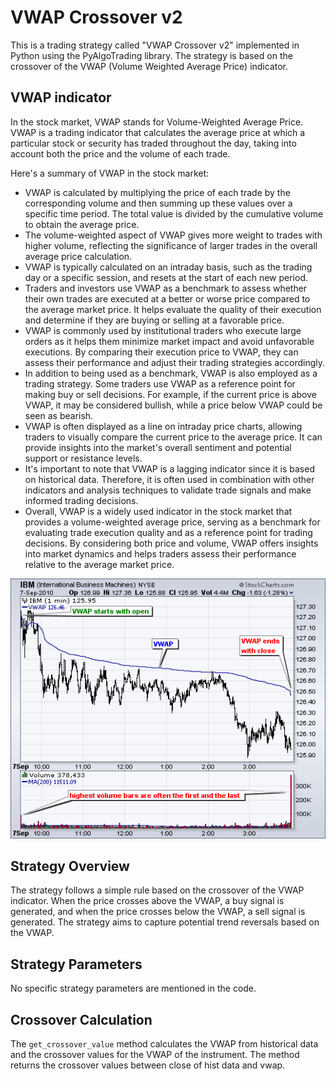 # VWAP Crossover v2

This is a trading strategy called "VWAP Crossover v2" implemented in Python using the PyAlgoTrading library. The strategy is based on the crossover of the VWAP (Volume Weighted Average Price) indicator.

## VWAP indicator
In the stock market, VWAP stands for Volume-Weighted Average Price. VWAP is a trading indicator that calculates the average price at which a particular stock or security has traded throughout the day, taking into account both the price and the volume of each trade.

Here's a summary of VWAP in the stock market:

- VWAP is calculated by multiplying the price of each trade by the corresponding volume and then summing up these values over a specific time period. The total value is divided by the cumulative volume to obtain the average price.
- The volume-weighted aspect of VWAP gives more weight to trades with higher volume, reflecting the significance of larger trades in the overall average price calculation.
- VWAP is typically calculated on an intraday basis, such as the trading day or a specific session, and resets at the start of each new period.
- Traders and investors use VWAP as a benchmark to assess whether their own trades are executed at a better or worse price compared to the average market price. It helps evaluate the quality of their execution and determine if they are buying or selling at a favorable price.
- VWAP is commonly used by institutional traders who execute large orders as it helps them minimize market impact and avoid unfavorable executions. By comparing their execution price to VWAP, they can assess their performance and adjust their trading strategies accordingly.
- In addition to being used as a benchmark, VWAP is also employed as a trading strategy. Some traders use VWAP as a reference point for making buy or sell decisions. For example, if the current price is above VWAP, it may be considered bullish, while a price below VWAP could be seen as bearish.
- VWAP is often displayed as a line on intraday price charts, allowing traders to visually compare the current price to the average price. It can provide insights into the market's overall sentiment and potential support or resistance levels.
- It's important to note that VWAP is a lagging indicator since it is based on historical data. Therefore, it is often used in combination with other indicators and analysis techniques to validate trade signals and make informed trading decisions.
- Overall, VWAP is a widely used indicator in the stock market that provides a volume-weighted average price, serving as a benchmark for evaluating trade execution quality and as a reference point for trading decisions. By considering both price and volume, VWAP offers insights into market dynamics and helps traders assess their performance relative to the average market price.

[![rsi](images/vwap.png "Click to Enlarge or Ctrl+Click to open in a new Tab")](images/vwap.png)

## Strategy Overview

The strategy follows a simple rule based on the crossover of the VWAP indicator. When the price crosses above the VWAP, a buy signal is generated, and when the price crosses below the VWAP, a sell signal is generated. The strategy aims to capture potential trend reversals based on the VWAP.

## Strategy Parameters

No specific strategy parameters are mentioned in the code. 

## Crossover Calculation

The `get_crossover_value` method calculates the VWAP from historical data and the crossover values for the VWAP of the instrument. The method returns the crossover values between close of hist data and vwap.

